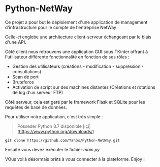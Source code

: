 # Python-NetWay

Ce projet a pour but le déploiement d'une application de management d'infrastructure pour le compte de l'entreprise NetWay

Celle-ci englobe une architecture client-serveur échangeant par le biais d'une API.

Côté client nous retrouvons une application GUI sous TKinter offrant à l'utilisateur différente fonctionnalité en fonction de ses rôles :
- Gestion des utilisateurs (créations - modification - suppression - consultations)
- Scan de port
- Bruteforce
- Activation de script sur des machines distantes (Créations et rotations de log d'un serveur FTP)

Côté serveur, cela est geré par le framework Flask et SQLite pour les requêtes de base de données.



Pour utiliser notre application, c'est très simple : 

>Posseder Python 3.7 disponible [içi] (https://www.python.org/downloads/)

`git clone https://github.com/Yahbs/Python-NetWay.git`

Ensuite vous devez exécuter le fichier _main.py_

VOus voilà désormais prêts à vous connecter à la plateforme. Enjoy !